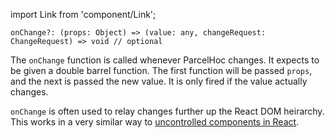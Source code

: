 import Link from 'component/Link';

```flow
onChange?: (props: Object) => (value: any, changeRequest: ChangeRequest) => void // optional
```

The `onChange` function is called whenever ParcelHoc changes. It expects to be given a double barrel function. The first function will be passed `props`, and the next is passed the new value. It is only fired if the value actually changes.

`onChange` is often used to relay changes further up the React DOM heirarchy. This works in a very similar way to [uncontrolled components in React](https://reactjs.org/docs/uncontrolled-components.html).

